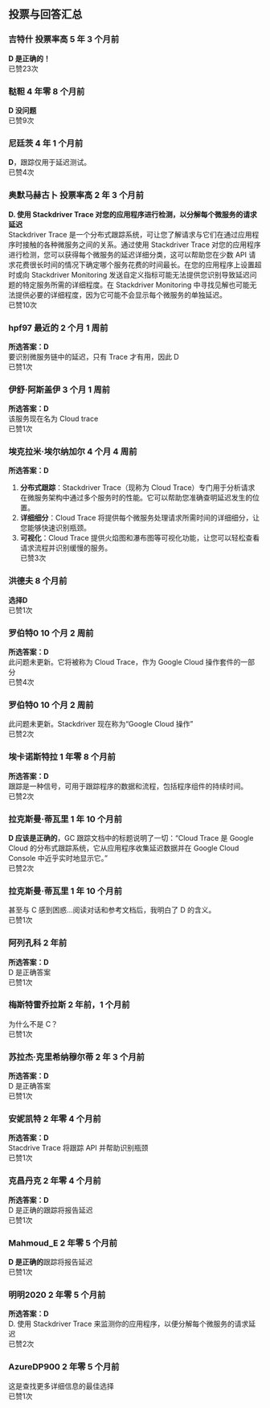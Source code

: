 ## 投票与回答汇总

### 吉特什 投票率高 5 年 3 个月前
**D 是正确的！**    
已赞23次

### 鞑靼 4 年零 8 个月前
**D 没问题**    
已赞9次

### 尼廷茨 4 年 1 个月前
**D**，跟踪仅用于延迟测试。    
已赞4次

### 奥默马赫古卜 投票率高 2 年 3 个月前
**D. 使用 Stackdriver Trace 对您的应用程序进行检测，以分解每个微服务的请求延迟**    
Stackdriver Trace 是一个分布式跟踪系统，可让您了解请求与它们在通过应用程序时接触的各种微服务之间的关系。通过使用 Stackdriver Trace 对您的应用程序进行检测，您可以获得每个微服务的延迟详细分类，这可以帮助您在少数 API 请求花费很长时间的情况下确定哪个服务花费的时间最长。在您的应用程序上设置超时或向 Stackdriver Monitoring 发送自定义指标可能无法提供您识别导致延迟问题的特定服务所需的详细程度。在 Stackdriver Monitoring 中寻找见解也可能无法提供必要的详细程度，因为它可能不会显示每个微服务的单独延迟。    
已赞10次

### hpf97 最近的 2 个月 1 周前
**所选答案：D**    
要识别微服务链中的延迟，只有 Trace 才有用，因此 D    
已赞1次

### 伊舒·阿斯盖伊 3 个月 1 周前
**所选答案：D**    
该服务现在名为 Cloud trace    
已赞1次

### 埃克拉米·埃尔纳加尔 4 个月 4 周前
**所选答案：D**    
1. **分布式跟踪**：Stackdriver Trace（现称为 Cloud Trace）专门用于分析请求在微服务架构中通过多个服务时的性能。它可以帮助您准确查明延迟发生的位置。    
2. **详细细分**：Cloud Trace 将提供每个微服务处理请求所需时间的详细细分，让您能够快速识别瓶颈。    
3. **可视化**：Cloud Trace 提供火焰图和瀑布图等可视化功能，让您可以轻松查看请求流程并识别缓慢的服务。    
已赞3次

### 洪德夫 8 个月前
**选择D**    
已赞1次

### 罗伯特0 10 个月 2 周前
**所选答案：D**    
此问题未更新。它将被称为 Cloud Trace，作为 Google Cloud 操作套件的一部分    
已赞4次

### 罗伯特0 10 个月 2 周前  
此问题未更新。Stackdriver 现在称为“Google Cloud 操作”    
已赞2次

### 埃卡诺斯特拉 1 年零 8 个月前
**所选答案：D**    
跟踪是一种信号，可用于跟踪程序的数据和流程，包括程序组件的持续时间。    
已赞2次

### 拉克斯曼·蒂瓦里 1 年 10 个月前
**D 应该是正确的**，GC 跟踪文档中的标题说明了一切：“Cloud Trace 是 Google Cloud 的分布式跟踪系统，它从应用程序收集延迟数据并在 Google Cloud Console 中近乎实时地显示它。”    
已赞2次

### 拉克斯曼·蒂瓦里 1 年 10 个月前  
甚至与 C 感到困惑...阅读对话和参考文档后，我明白了 D 的含义。    
已赞1次

### 阿列孔科 2 年前
**所选答案：D**    
D 是正确答案    
已赞1次

### 梅斯特雷乔拉斯 2 年前，1 个月前  
为什么不是 C？    
已赞1次

### 苏拉杰·克里希纳穆尔蒂 2 年 3 个月前
**所选答案：D**    
D 是正确答案    
已赞1次

### 安妮凯特 2 年零 4 个月前
**所选答案：D**    
Stacdrive Trace 将跟踪 API 并帮助识别瓶颈    
已赞1次

### 克昌丹克 2 年零 4 个月前
**所选答案：D**    
D 是正确的跟踪将报告延迟    
已赞1次

### Mahmoud_E 2 年零 5 个月前
**D 是正确的**跟踪将报告延迟    
已赞1次

### 明明2020 2 年零 5 个月前
**所选答案：D**    
D. 使用 Stackdriver Trace 来监测你的应用程序，以便分解每个微服务的请求延迟    
已赞2次

### AzureDP900 2 年零 5 个月前  
这是查找更多详细信息的最佳选择    
已赞1次
